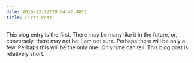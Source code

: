 ```yaml
---
date: 2016-12-22T20:04:40.407Z
title: First Post
---
```


This blog entry is the first. There may be many like it in the future, or, conversely, there may not be. I am not sure. Perhaps there will be only a few. Perhaps this will be the only one. Only time can tell. This blog post is relatively short.